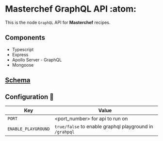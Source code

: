 # Masterchef GraphQL API :atom:

This is the node `GraphQL` API for **Masterchef** recipes.

## Components
- Typescript
- Express
- Apollo Server - GraphQL
- Mongoose

## [Schema](./schema.gql)


## Configuration 🔧
| Key | Value |
| --- | --- |
| `PORT`                | <port_number> for api to run on           |
| `ENABLE_PLAYGROUND`   | `true/false` to enable graphql playground in `/grahpql`   |